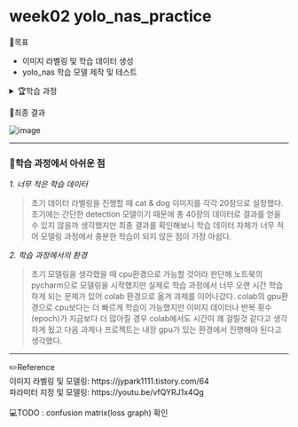 # week02 yolo_nas_practice

📖목표
- 이미지 라벨링 및 학습 데이터 생성
- yolo_nas 학습 모델 제작 및 테스트

<details>
  <summary>🏆학습 과정</summary>
  <div>
    <ul>
      <li>1. 이미지 라벨링 <br />
        (1) Roboflow를 통해 cat & dog 이미지 라벨링</li>
      <li>2. 라이브러리 설치 및 import & gpu 설정(학습 과정에서 cpu만으로는 ram 메모리 부족)</li>
      <li>3. 학습 모델 checkpoint 생성 및 라벨링 이미지 불러오기</li>
      <li>4. 이미지 데이터 분류 및 파라미터 설정</li>
      <li>5. 모델 인스턴스화(s, l, m 중 s와 l 모델로 테스트) <br /> 
        (1) 초기 모델은 s모델로 시작 <br />  
        (2) 모델 완성 후 테스트 과정에서 l모델로 변경 </li>
      <li>6. 모델 학습에 필요한 파라미터 설정 <br />
        (1) 학습 과정에서 max_epoch 변수 값 변경(10 -> 15 -> 20 -> 100) <br />
        (2) 각 반복 횟수별로 detection 확인</li>
      <li>7. 모델링 시작</li>
      <li>8. 최적 모델 확인 <br />
        (1) 지정해둔 checkpoint의 pth파일을 통해 최적의 모델 확인</li>
      <li>9. 최적 모델 테스트 결과 확인</li>
      <li>10. 새로운 이미지로 detection 확인</li>
    </ul>
  </div>
</details>

🥉최종 결과  <div></div> ![image](https://github.com/gyuchangShim/yolo_nas_practice/assets/132640569/24d2bd3f-ef39-43b7-bbf0-8f58ec812b57)

<hr />

### 📎학습 과정에서 아쉬운 점
*1. 너무 적은 학습 데이터* <br />
> 초기 데이터 라벨링을 진행할 때 cat & dog 이미지를 각각 20장으로 설정했다. 초기에는 간단한 detection 모델이기 때문에 총 40장의 데이터로 결과를 얻을 수 있지 않을까 생각했지만 최종 결과를 확인해보니 학습 데이터 자체가 너무 적어 모델링 과정에서 충분한 학습이 되지 않은 점이 가장 아쉽다.


*2. 학습 과정에서의 환경* <br />
> 초기 모델링을 생각했을 때 cpu환경으로 가능할 것이라 판단해 노트북의 pycharm으로 모델링을 시작했지만 실제로 학습 과정에서 너무 오랜 시간 학습하게 되는 문제가 있어 colab 환경으로 옮겨 과제를 이어나갔다. colab의 gpu환경으로 cpu보다는 더 빠르게 학습이 가능했지만 이미지 데이터나 반복 횟수(epoch)가 지금보다 더 많아질 경우 colab에서도 시간이 꽤 걸릴것 같다고 생각하게 됬고 다음 과제나 프로젝트는 내장 gpu가 있는 환경에서 진행해야 된다고 생각했다.


<hr />
✏️Reference <br />
 이미지 라벨링 및 모델링: https://jypark1111.tistory.com/64 <br />
 파라미터 지정 및 모델링: https://youtu.be/vfQYRJ1x4Qg <br />
<br />
 💻TODO : confusion matrix(loss graph) 확인
